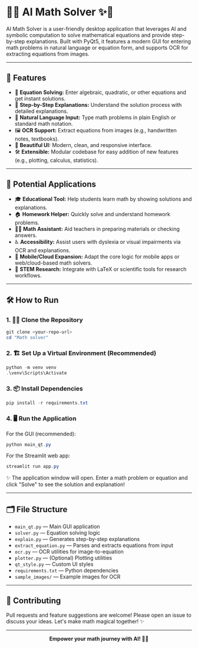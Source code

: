 # 🤖✨ AI Math Solver ✨🧮

AI Math Solver is a user-friendly desktop application that leverages AI and symbolic computation to solve mathematical equations and provide step-by-step explanations. Built with PyQt5, it features a modern GUI for entering math problems in natural language or equation form, and supports OCR for extracting equations from images.

---

## 🚀 Features

- 🧩 **Equation Solving:** Enter algebraic, quadratic, or other equations and get instant solutions.
- 📖 **Step-by-Step Explanations:** Understand the solution process with detailed explanations.
- 💬 **Natural Language Input:** Type math problems in plain English or standard math notation.
- 🖼️ **OCR Support:** Extract equations from images (e.g., handwritten notes, textbooks).
- 🎨 **Beautiful UI:** Modern, clean, and responsive interface.
- 🛠️ **Extensible:** Modular codebase for easy addition of new features (e.g., plotting, calculus, statistics).

---

## 🌟 Potential Applications

- 🎓 **Educational Tool:** Help students learn math by showing solutions and explanations.
- 🏠 **Homework Helper:** Quickly solve and understand homework problems.
- 👩‍🏫 **Math Assistant:** Aid teachers in preparing materials or checking answers.
- ♿ **Accessibility:** Assist users with dyslexia or visual impairments via OCR and explanations.
- 📱 **Mobile/Cloud Expansion:** Adapt the core logic for mobile apps or web/cloud-based math solvers.
- 🔬 **STEM Research:** Integrate with LaTeX or scientific tools for research workflows.

---

## 🛠️ How to Run

### 1. 🧑‍💻 Clone the Repository

```powershell
git clone <your-repo-url>
cd "Math solver"
```

### 2. 🏗️ Set Up a Virtual Environment (Recommended)

```powershell
python -m venv venv
.\venv\Scripts\Activate
```

### 3. 📦 Install Dependencies

```powershell
pip install -r requirements.txt
```

### 4. 🖥️ Run the Application

For the GUI (recommended):
```powershell
python main_qt.py
```

For the Streamlit web app:
```powershell
streamlit run app.py
```

✨ The application window will open. Enter a math problem or equation and click "Solve" to see the solution and explanation!

---

## 🗂️ File Structure

- `main_qt.py` — Main GUI application
- `solver.py` — Equation solving logic
- `explain.py` — Generates step-by-step explanations
- `extract_equation.py` — Parses and extracts equations from input
- `ocr.py` — OCR utilities for image-to-equation
- `plotter.py` — (Optional) Plotting utilities
- `qt_style.py` — Custom UI styles
- `requirements.txt` — Python dependencies
- `sample_images/` — Example images for OCR

---

## 🤝 Contributing

Pull requests and feature suggestions are welcome! Please open an issue to discuss your ideas. Let's make math magical together! ✨

---

<p align="center"><b>Empower your math journey with AI! 🚀🧮</b></p>
